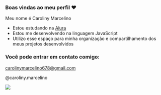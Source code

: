 ### Boas vindas ao meu perfil ❤

Meu nome é Caroliny Marcelino

- Estou estudando na [Alura](https://www.alura.com.br)
- Estou me desenvolvendo na linguagem JavaScript
- Utilizo esse espaço para minha organização e compartilhamento dos meus projetos desenvolvidos

### Você pode entrar em contato comigo:

carolinymarcelino678@gmail.com

@caroliny.marcelino

![]([https://media1.tenor.com/m/MRgaS4kC7aAAAAAC/miraculous-marinette.gif](https://media.giphy.com/media/v1.Y2lkPTc5MGI3NjExOGw5MHFwYnlla25za3VkNDlvNzZmNjJuZTRtMDZvMDY1d2s0emI2dCZlcD12MV9naWZzX3NlYXJjaCZjdD1n/xQb64uIuuNDZJo9ify/giphy.gif))
